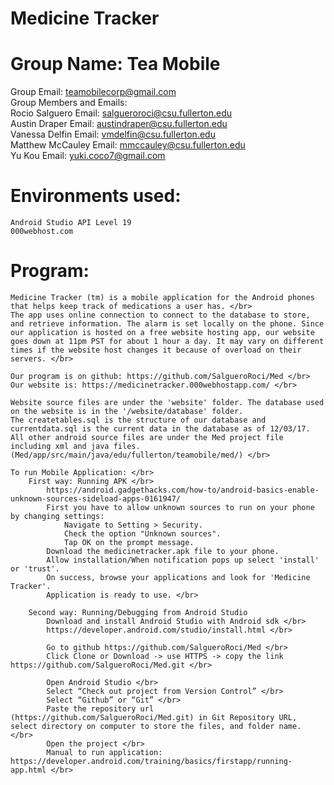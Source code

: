 # Medicine Tracker 
# Group Name: Tea Mobile 

Group Email: teamobilecorp@gmail.com </br>
Group Members and Emails: </br>
	Rocio Salguero   Email: salgueroroci@csu.fullerton.edu </br>
	Austin Draper    Email: austindraper@csu.fullerton.edu </br>
	Vanessa Delfin   Email: vmdelfin@csu.fullerton.edu  </br>
	Matthew McCauley Email: mmccauley@csu.fullerton.edu </br>
	Yu Kou           Email: yuki.coco7@gmail.com </br>
	
# Environments used: 
	Android Studio API Level 19 
	000webhost.com

# Program: 
	Medicine Tracker (tm) is a mobile application for the Android phones that helps keep track of medications a user has. </br>
	The app uses online connection to connect to the database to store, and retrieve information. The alarm is set locally on the phone. Since our application is hosted on a free website hosting app, our website goes down at 11pm PST for about 1 hour a day. It may vary on different times if the website host changes it because of overload on their servers. </br>
	
	Our program is on github: https://github.com/SalgueroRoci/Med </br>
	Our website is: https://medicinetracker.000webhostapp.com/ </br>
	
	Website source files are under the 'website' folder. The database used on the website is in the '/website/database' folder. 
	The createtables.sql is the structure of our database and currentdata.sql is the current data in the database as of 12/03/17.
	All other android source files are under the Med project file including xml and java files. (Med/app/src/main/java/edu/fullerton/teamobile/med/) </br>

	To run Mobile Application: </br>
		First way: Running APK </br>
			https://android.gadgethacks.com/how-to/android-basics-enable-unknown-sources-sideload-apps-0161947/
			First you have to allow unknown sources to run on your phone by changing settings:
				Navigate to Setting > Security.
				Check the option "Unknown sources".
				Tap OK on the prompt message.
			Download the medicinetracker.apk file to your phone. 
			Allow installation/When notification pops up select 'install' or 'trust'.
			On success, browse your applications and look for 'Medicine Tracker'. 
			Application is ready to use. </br>
			
		Second way: Running/Debugging from Android Studio 
			Download and install Android Studio with Android sdk </br>
			https://developer.android.com/studio/install.html </br>

			Go to github https://github.com/SalgueroRoci/Med </br>
			Click Clone or Download -> use HTTPS -> copy the link https://github.com/SalgueroRoci/Med.git </br>

			Open Android Studio </br>
			Select “Check out project from Version Control” </br>
			Select “Github” or “Git” </br>
			Paste the repository url (https://github.com/SalgueroRoci/Med.git) in Git Repository URL, select directory on computer to store the files, and folder name. </br>
			Open the project </br>
			Manual to run application: https://developer.android.com/training/basics/firstapp/running-app.html </br>






			
		
	
	
	
	
	

